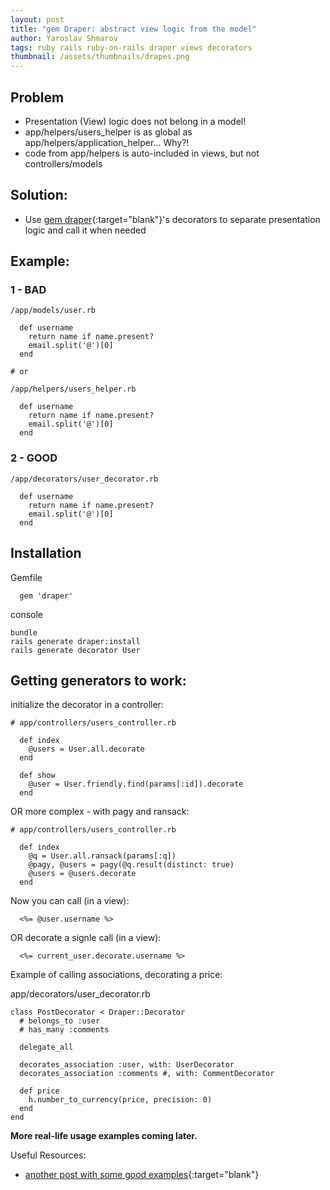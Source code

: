 ```yaml
---
layout: post
title: "gem Draper: abstract view logic from the model"
author: Yaroslav Shmarov
tags: ruby rails ruby-on-rails draper views decorators
thumbnail: /assets/thumbnails/drapes.png
---
```


## Problem

* Presentation (View) logic does not belong in a model!
* app/helpers/users_helper is as global as app/helpers/application_helper... Why?!
* code from app/helpers is auto-included in views, but not controllers/models

## Solution:

* Use [gem draper](https://github.com/drapergem/draper){:target="blank"}'s decorators to separate presentation logic and call it when needed

## Example:

### 1 - BAD

```
/app/models/user.rb

  def username
    return name if name.present?
    email.split('@')[0]
  end

# or

/app/helpers/users_helper.rb

  def username
    return name if name.present?
    email.split('@')[0]
  end
```

### 2 - GOOD

```
/app/decorators/user_decorator.rb

  def username
    return name if name.present?
    email.split('@')[0]
  end
```

## Installation

Gemfile
```
  gem 'draper'
```

console
```
bundle
rails generate draper:install
rails generate decorator User
```

## Getting generators to work:

initialize the decorator in a controller:
```
# app/controllers/users_controller.rb

  def index
    @users = User.all.decorate
  end

  def show
    @user = User.friendly.find(params[:id]).decorate
  end
```

OR more complex - with pagy and ransack:
```
# app/controllers/users_controller.rb

  def index
    @q = User.all.ransack(params[:q])
    @pagy, @users = pagy(@q.result(distinct: true)
    @users = @users.decorate
  end
```

Now you can call (in a view):
```
  <%= @user.username %>
```

OR decorate a signle call (in a view):
```
  <%= current_user.decorate.username %>
```

Example of calling associations, decorating a price:

app/decorators/user_decorator.rb
```
class PostDecorator < Draper::Decorator
  # belongs_to :user
  # has_many :comments

  delegate_all

  decorates_association :user, with: UserDecorator
  decorates_association :comments #, with: CommentDecorator

  def price
    h.number_to_currency(price, precision: 0)
  end
end
```

**More real-life usage examples coming later.**

Useful Resources:
* [another post with some good examples](https://qiita.com/asukiaaa/items/b9f093de590e5a00e5d7){:target="blank"}
